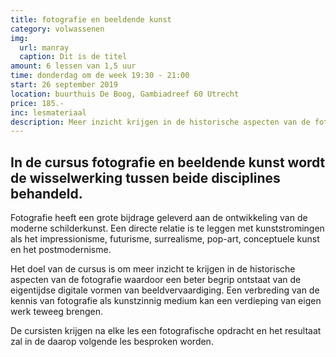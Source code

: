 ```yaml
---
title: fotografie en beeldende kunst
category: volwassenen
img: 
  url: manray
  caption: Dit is de titel
amount: 6 lessen van 1,5 uur
time: donderdag om de week 19:30 - 21:00
start: 26 september 2019
location: buurthuis De Boog, Gambiadreef 60 Utrecht 
price: 185.-
inc: lesmateriaal
description: Meer inzicht krijgen in de historische aspecten van de fotografie waardoor een beter begrip ontstaat van de eigentijdse digitale vormen van beeldvervaardiging.
---
```


## In de cursus fotografie en beeldende kunst wordt de wisselwerking tussen beide disciplines behandeld.

Fotografie heeft een grote bijdrage geleverd aan de ontwikkeling van de moderne schilderkunst. Een directe relatie is te leggen met kunststromingen als het impressionisme, futurisme, surrealisme, pop-art, conceptuele kunst en het postmodernisme.

Het doel van de cursus is om meer inzicht te krijgen in de historische aspecten van de fotografie waardoor een beter begrip ontstaat van de eigentijdse digitale vormen van beeldvervaardiging. Een verbreding van de kennis van fotografie als kunstzinnig medium kan een verdieping van eigen werk teweeg brengen. 

De cursisten krijgen na elke les een fotografische opdracht en het resultaat zal in de daarop volgende les besproken worden.